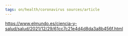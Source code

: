 ```yaml
---
tags: on/health/coronavirus sources/article
---
```

https://www.elmundo.es/ciencia-y-salud/salud/2021/12/29/61cc7c21e4d4d8da3a8b456f.html